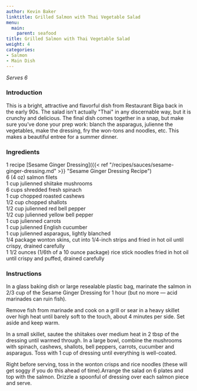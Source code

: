 ```yaml
---
author: Kevin Baker
linktitle: Grilled Salmon with Thai Vegetable Salad
menu:
  main:
    parent: seafood
title: Grilled Salmon with Thai Vegetable Salad
weight: 4
categories:
- Salmon
- Main Dish
---
```

*Serves 6*

### Introduction

This is a bright, attractive and flavorful dish from Restaurant Biga back in the early 90s. The salad isn't actually "Thai" in any discernable way, but it is crunchy and delicious. The final dish comes together in a snap, but make sure you’ve done your prep work: blanch the asparagus, julienne the vegetables, make the dressing, fry the won-tons and noodles, etc. This makes a beautiful entree for a summer dinner.

### Ingredients

<div class="ingredient-list">

1 recipe [Sesame Ginger Dressing]({{< ref "/recipes/sauces/sesame-ginger-dressing.md" >}} "Sesame Ginger Dressing Recipe")  
6 (4 oz) salmon filets  
1 cup julienned shiitake mushrooms  
6 cups shredded fresh spinach  
1 cup chopped roasted cashews  
1/2 cup chopped shallots  
1/2 cup julienned red bell pepper  
1/2 cup julienned yellow bell pepper  
1 cup julienned carrots  
1 cup julienned English cucumber  
1 cup julienned asparagus, lightly blanched  
1/4 package wonton skins, cut into 1/4-inch strips and fried in hot oil until crispy, drained carefully  
1 1/2 ounces (1/6th of a 10 ounce package) rice stick noodles fried in hot oil until crispy and puffed, drained carefully  

</div>

### Instructions

In a glass baking dish or large resealable plastic bag, marinate the salmon in 2/3 cup of the Sesame Ginger Dressing for 1 hour (but no more — acid marinades can ruin fish).

Remove fish from marinade and cook on a grill or sear in a heavy skillet over high heat until barely soft to the touch, about 4 minutes per side. Set aside and keep warm.

In a small skillet, sautee the shiitakes over medium heat in 2 tbsp of the dressing until warmed through. 
In a large bowl, combine the mushrooms with spinach, cashews, shallots, bell peppers, carrots, cucumber and asparagus. Toss with 1 cup of dressing until everything is well-coated.

Right before serving, toss in the wonton crisps and rice noodles (these will get soggy if you do this ahead of time).Arrange the salad on 6 plates and top with the salmon. Drizzle a spoonful of dressing over each salmon piece and serve.